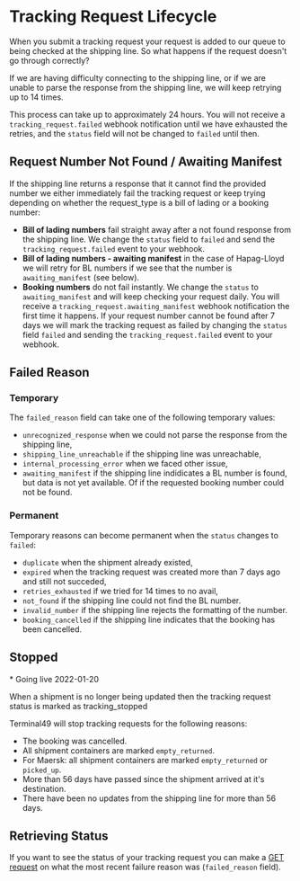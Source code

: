 # Tracking Request Lifecycle

When you submit a tracking request your request is added to our queue to being checked at the shipping line. So what happens if the request doesn't go through correctly?

If we are having difficulty connecting to the shipping line, or if we are unable to parse the response from the shipping line, we will keep retrying up to 14 times.

This process can take up to approximately 24 hours. You will not receive a `tracking_request.failed` webhook notification until we have exhausted the retries, and the `status` field will not be changed to `failed` until then.

## Request Number Not Found / Awaiting Manifest

If the shipping line returns a response that it cannot find the provided number we either immediately fail the tracking request or keep trying depending on whether the request_type is a bill of lading or a booking number:

 * **Bill of lading numbers** fail straight away after a not found response from the shipping line. We change the `status` field to `failed` and send the `tracking_request.failed` event to your webhook.
 * **Bill of lading numbers - awaiting manifest** in the case of Hapag-Lloyd we will retry for BL numbers if we see that the number is `awaiting_manifest` (see below).
 * **Booking numbers** do not fail instantly. We change the `status` to `awaiting_manifest` and will keep checking your request daily. You will receive a `tracking_request.awaiting_manifest` webhook notification the first time it happens. If your request number cannot be found after 7 days we will mark the tracking request as failed by changing the `status` field `failed` and sending the `tracking_request.failed` event to your webhook.
 

## Failed Reason

### Temporary 

The `failed_reason` field can take one of the following temporary values:

 * `unrecognized_response` when we could not parse the response from the shipping line, 
 * `shipping_line_unreachable` if the shipping line was unreachable,
 * `internal_processing_error` when we faced other issue,
 * `awaiting_manifest` if the shipping line indidicates a BL number is found, but data is not yet available. Of if the requested booking number could not be found.

### Permanent

Temporary reasons can become permanent when the `status` changes to `failed`:

 * `duplicate` when the shipment already existed,  
 * `expired` when the tracking request was created more than 7 days ago and still not succeded,
 * `retries_exhausted` if we tried for 14 times to no avail,
 * `not_found` if the shipping line could not find the BL number.
 * `invalid_number` if the shipping line rejects the formatting of the number.
 * `booking_cancelled` if the shipping line indicates that the booking has been cancelled.

## Stopped 

\* Going live 2022-01-20

When a shipment is no longer being updated then the tracking request status is marked as tracking_stopped

Terminal49 will stop tracking requests for the following reasons:

 * The booking was cancelled.
 * All shipment containers are marked `empty_returned`.
 * For Maersk: all shipment containers are marked `empty_returned` or `picked_up`.
 * More than 56 days have passed since the shipment arrived at it's destination.
 * There have been no updates from the shipping line for more than 56 days.

## Retrieving Status

If you want to see the status of your tracking request you can make a [GET request](https://developers.terminal49.com/docs/api/docs/reference/terminal49/terminal49.v1.json/paths/~1tracking_requests~1%7Bid%7D/get) on what the most recent failure reason was (`failed_reason` field).
